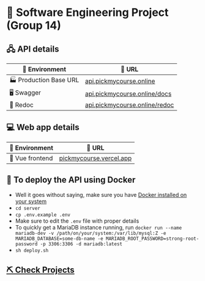 # 🚧 **Software Engineering Project (Group 14)**

## 🖧 **API details**

| 🌱 Environment         | 🔗 URL                                                               |
|------------------------|----------------------------------------------------------------------|
| 🏭 Production Base URL |[api.pickmycourse.online](https://api.pickmycourse.online)            |
| 🖥️ Swagger             |[api.pickmycourse.online/docs](https://api.pickmycourse.online/docs)  |
| 🤖 Redoc               |[api.pickmycourse.online/redoc](https://api.pickmycourse.online/redoc)|

## 💻 **Web app details**

| 🌱 Environment  | 🔗 URL                                                    |
|-----------------|-----------------------------------------------------------|
| 📱 Vue frontend |[pickmycourse.vercel.app](https://pickmycourse.vercel.app) |

## 💫 **To deploy the API using Docker**
- Well it goes without saying, make sure you have [Docker installed on your system](https://docs.docker.com/engine/install)
- `cd server`
- `cp .env.example .env`
- Make sure to edit the `.env` file with proper details
- To quickly get a MariaDB instance running, run `docker run --name mariadb-dev -v /path/on/your/system:/var/lib/mysql:Z -e MARIADB_DATABASE=some-db-name -e MARIADB_ROOT_PASSWORD=strong-root-password -p 3306:3306 -d mariadb:latest`
- `sh deploy.sh`

## **[⛏️ Check Projects](https://github.com/orgs/se-sept-14-draft-work/projects/1)**
